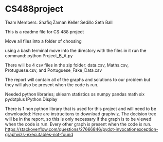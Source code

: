 # CS488project

Team Members:
Shafiq Zaman
Keller Sedillo
Seth Ball

This is a readme file for CS 488 project

Move all files into a folder of choosing

using a bash terminal move into the directory with the files in it
run the command: python Project_B_A.py

There will be 4 csv files in the zip folder: data.csv, Maths.csv, Protuguese.csv, and Portuguese_Fake_Data.csv

The report will contain all of the graphs and solutions to our problem but they will also be present when the code is run.

Needed python libraries;
sklearn
statistics
os
numpy
pandas
math
six
pydotplus
IPython.Display

There is 1 non python library that is used for this project and will need to be downloaded:
Here are instrucitons to download graphviz. The decision tree will be in the report, so this is only necessary if 
the graph is to be viewed when the code is run. Every other graph is present when the code is run.
https://stackoverflow.com/questions/27666846/pydot-invocationexception-graphvizs-executables-not-found
